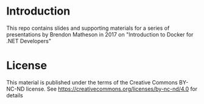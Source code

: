 # Introduction

This repo contains slides and supporting materials for a series of presentations
by Brendon Matheson in 2017 on "Introduction to Docker for .NET Developers"

# License

This material is published under the terms of the Creative Commons BY-NC-ND
license.  See https://creativecommons.org/licenses/by-nc-nd/4.0 for details
